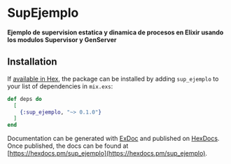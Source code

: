 # SupEjemplo

**Ejemplo de supervision estatica y dinamica de procesos en Elixir usando los modulos Supervisor y GenServer**

## Installation

If [available in Hex](https://hex.pm/docs/publish), the package can be installed
by adding `sup_ejemplo` to your list of dependencies in `mix.exs`:

```elixir
def deps do
  [
    {:sup_ejemplo, "~> 0.1.0"}
  ]
end
```

Documentation can be generated with [ExDoc](https://github.com/elixir-lang/ex_doc)
and published on [HexDocs](https://hexdocs.pm). Once published, the docs can
be found at [https://hexdocs.pm/sup_ejemplo](https://hexdocs.pm/sup_ejemplo).
